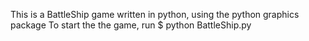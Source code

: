 This is a BattleShip game written in python, using the python graphics package
To start the the game, run $ python BattleShip.py
